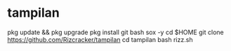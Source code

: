 # tampilan
pkg update && pkg upgrade
pkg install git bash sox -y
cd $HOME
git clone https://github.com/Rizcracker/tampilan
cd tampilan
bash rizz.sh
